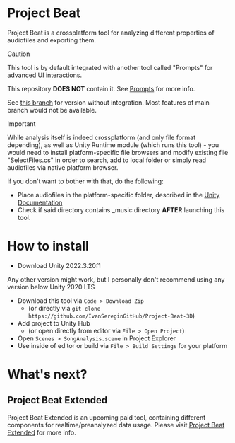 # Project Beat
Project Beat is a crossplatform tool for analyzing different properties of audiofiles and exporting them.

> [!CAUTION]
> This tool is by default integrated with another tool called "Prompts" for advanced UI interactions.
> 
> This repository **DOES NOT** contain it. See [Prompts](https://github.com/IvanSereginGitHub/Prompts) for more info.

 
See [this branch](https://github.com/IvanSereginGitHub/Project-Beat-3D/tree/prompts-less) for version without integration. Most features of main branch would not be available.

> [!IMPORTANT]
> While analysis itself is indeed crossplatform (and only file format depending), as well as Unity Runtime module (which runs this tool) - you would need to install platform-specific file browsers and modify existing file "SelectFiles.cs" in order to search, add to local folder or simply read audiofiles via native platform browser.
> 
> If you don't want to bother with that, do the following:
> * Place audiofiles in the platform-specific folder, described in the [Unity Documentation](https://docs.unity3d.com/ScriptReference/Application-persistentDataPath.html)
> * Check if said directory contains _music directory **AFTER** launching this tool.


# How to install
* Download Unity 2022.3.20f1

Any other version might work, but I personally don't recommend using any version below Unity 2020 LTS
* Download this tool via `Code > Download Zip`
  * (or directly via `git clone https://github.com/IvanSereginGitHub/Project-Beat-3D`)
* Add project to Unity Hub
  * (or open directly from editor via `File > Open Project`)
* Open `Scenes > SongAnalysis.scene` in Project Explorer
* Use inside of editor or build via `File > Build Settings` for your platform



# What's next?
## Project Beat Extended
Project Beat Extended is an upcoming paid tool, containing different components for realtime/preanalyzed data usage.
Please visit [Project Beat Extended](https://github.com/IvanSereginGitHub/Project-Beat-Extended) for more info.
